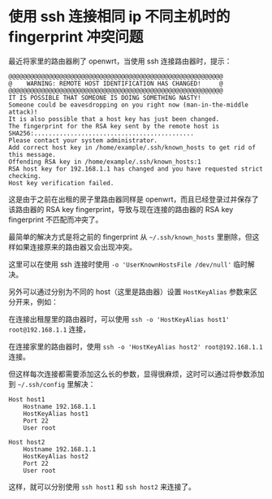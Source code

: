 # 使用 ssh 连接相同 ip 不同主机时的 fingerprint 冲突问题

最近将家里的路由器刷了 openwrt，当使用 ssh 连接路由器时，提示：

```
@@@@@@@@@@@@@@@@@@@@@@@@@@@@@@@@@@@@@@@@@@@@@@@@@@@@@@@@@@@
@    WARNING: REMOTE HOST IDENTIFICATION HAS CHANGED!     @
@@@@@@@@@@@@@@@@@@@@@@@@@@@@@@@@@@@@@@@@@@@@@@@@@@@@@@@@@@@
IT IS POSSIBLE THAT SOMEONE IS DOING SOMETHING NASTY!
Someone could be eavesdropping on you right now (man-in-the-middle attack)!
It is also possible that a host key has just been changed.
The fingerprint for the RSA key sent by the remote host is
SHA256:............................................
Please contact your system administrator.
Add correct host key in /home/example/.ssh/known_hosts to get rid of this message.
Offending RSA key in /home/example/.ssh/known_hosts:1
RSA host key for 192.168.1.1 has changed and you have requested strict checking.
Host key verification failed.
```

这是由于之前在出租的房子里路由器同样是 openwrt，而且已经登录过并保存了该路由器的 RSA key fingerprint，导致与现在连接的路由器的 RSA key fingerprint 不匹配而冲突了。

最简单的解决方式是将之前的 fingerprint 从 `~/.ssh/known_hosts` 里删除，但这样如果连接原来的路由器又会出现冲突。

这里可以在使用 ssh 连接时使用 `-o 'UserKnownHostsFile /dev/null'` 临时解决。

另外可以通过分别为不同的 host（这里是路由器）设置 `HostKeyAlias` 参数来区分开来，例如：

在连接出租屋里的路由器时，可以使用 `ssh -o 'HostKeyAlias host1' root@192.168.1.1` 连接，

在连接家里的路由器时，使用 `ssh -o 'HostKeyAlias host2' root@192.168.1.1` 连接。

但这样每次连接都需要添加这么长的参数，显得很麻烦，这时可以通过将参数添加到 `~/.ssh/config` 里解决：

```
Host host1
    Hostname 192.168.1.1
    HostKeyAlias host1
    Port 22
    User root

Host host2
    Hostname 192.168.1.1
    HostKeyAlias host2
    Port 22
    User root
```

这样，就可以分别使用 `ssh host1` 和 `ssh host2` 来连接了。
